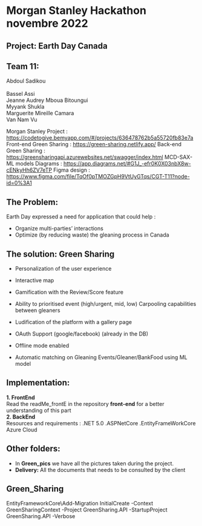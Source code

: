 # Morgan Stanley Hackathon novembre 2022
## Project: Earth Day Canada
## Team 11:
Abdoul Sadikou <br />  			
Bassel Assi  <br />
Jeanne Audrey Mboua Bitoungui <br />
Myyank Shukla <br />
Marguerite Mireille Camara <br />
Van Nam Vu <br />

Morgan Stanley Project : https://codetogive.bemyapp.com/#/projects/636478762b5a55720fb83e7a
Front-end Green Sharing : https://green-sharing.netlify.app/
Back-end Green Sharing : https://greensharingapi.azurewebsites.net/swagger/index.html
MCD-SAX-ML models Diagrams : https://app.diagrams.net/#G1J_-efr0K0X03nbX8w-cENkyHh6ZV7eTP
Figma design : https://www.figma.com/file/TqOf0pTMOZGpH9VtUyGTqs/CGT-T11?node-id=0%3A1

##  The Problem: 

Earth Day expressed a need for application that could help :
* Organize multi-parties’ interactions
* Optimize (by reducing waste)  the gleaning process in Canada


## The solution: Green Sharing
* Personalization of the user experience 


* Interactive map 


* Gamification with the Review/Score  feature


* Ability to prioritised  event (high/urgent, mid, low)
Carpooling capabilities between gleaners  

* Ludification of the platform  with a gallery page 

* OAuth Support (google/facebook)  (already in the DB) 

* Offline mode enabled


* Automatic matching on Gleaning Events/Gleaner/BankFood using ML model  



## Implementation:
**1.  FrontEnd** <br /> 
Read the readMe_frontE in the repository **front-end** for a better understanding of this part  <br /> 
**2.  BackEnd**  <br /> 
Resources and requirements :
.NET 5.0
.ASPNetCore
.EntityFrameWorkCore
Azure Cloud



## Other folders:

* In **Green_pics** we have all the pictures taken during the project.
* **Delivery:** All the documents that needs to be consulted by the client











## Green_Sharing

EntityFrameworkCore\Add-Migration InitialCreate -Context GreenSharingContext -Project  GreenSharing.API -StartupProject GreenSharing.API -Verbose
